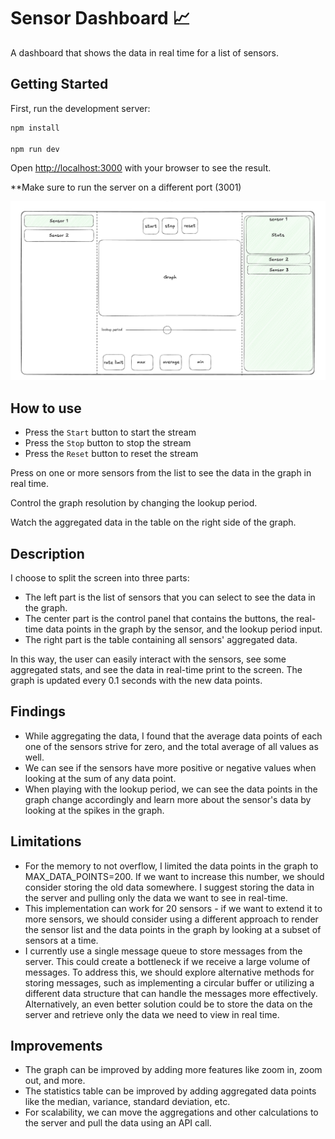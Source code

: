 # Sensor Dashboard 📈

A dashboard that shows the data in real time for a list of sensors.

## Getting Started

First, run the development server:

```bash
npm install

npm run dev
```

Open [http://localhost:3000](http://localhost:3000) with your browser to see the result.

**Make sure to run the server on a different port (3001)

![Sensor Dashboard](./images/sensor-dashboard-mockup.png)

## How to use
- Press the `Start` button to start the stream
- Press the `Stop` button to stop the stream
- Press the `Reset` button to reset the stream

Press on one or more sensors from the list to see the data in the graph in real time.

Control the graph resolution by changing the lookup period.

Watch the aggregated data in the table on the right side of the graph.

## Description

I choose to split the screen into three parts:
- The left part is the list of sensors that you can select to see the data in the graph.
- The center part is the control panel that contains the buttons, the real-time data points in the graph by the sensor, and the lookup period input.
- The right part is the table containing all sensors' aggregated data.

In this way, the user can easily interact with the sensors, see some aggregated stats, and see the data in real-time print to the screen.
The graph is updated every 0.1 seconds with the new data points.

## Findings
- While aggregating the data, I found that the average data points of each one of the sensors strive for zero, and the total average of all values as well.
- We can see if the sensors have more positive or negative values when looking at the sum of any data point.
- When playing with the lookup period, we can see the data points in the graph change accordingly and learn more about the sensor's data by looking at the spikes in the graph.

## Limitations
- For the memory to not overflow, I limited the data points in the graph to MAX_DATA_POINTS=200. If we want to increase this number, we should consider storing the old data somewhere.
  I suggest storing the data in the server and pulling only the data we want to see in real-time.
- This implementation can work for 20 sensors - if we want to extend it to more sensors, we should consider using a different approach to render the sensor list and the data points in the graph by looking at a subset of sensors at a time.
- I currently use a single message queue to store messages from the server. This could create a bottleneck if we receive a large volume of messages. To address this, we should explore alternative methods for storing messages, such as implementing a circular buffer or utilizing a different data structure that can handle the messages more effectively. Alternatively, an even better solution could be to store the data on the server and retrieve only the data we need to view in real time.

## Improvements
- The graph can be improved by adding more features like zoom in, zoom out, and more.
- The statistics table can be improved by adding aggregated data points like the median, variance, standard deviation, etc.
- For scalability, we can move the aggregations and other calculations to the server and pull the data using an API call.